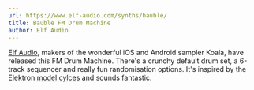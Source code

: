 ```yaml
---
url: https://www.elf-audio.com/synths/bauble/
title: Bauble FM Drum Machine
author: Elf Audio
---
```


[Elf Audio](https://www.elf-audio.com/), makers of the wonderful iOS and Android sampler Koala, have released this FM Drum Machine. There's a crunchy default drum set, a 6-track sequencer and really fun randomisation options. It's inspired by the Elektron [model:cylces](https://www.elektron.se/products/modelcycles/) and sounds fantastic.
